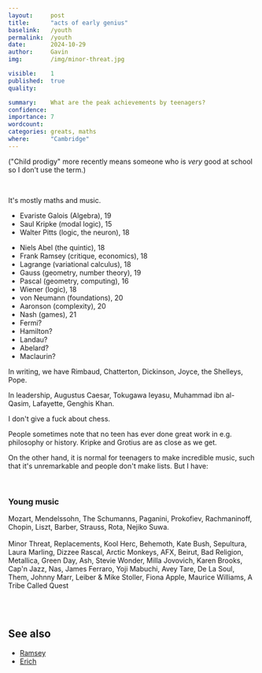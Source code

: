 ```yaml
---
layout:     post
title:      "acts of early genius"
baselink:   /youth
permalink:  /youth
date:       2024-10-29
author:     Gavin   
img:        /img/minor-threat.jpg

visible:    1
published:  true
quality:    

summary:    What are the peak achievements by teenagers?
confidence: 
importance: 7
wordcount:  
categories: greats, maths
where:      "Cambridge"
---
```


("Child prodigy" more recently means someone who is _very_ good at school so I don't use the term.)

<br>

It's mostly maths and music.

* Evariste Galois (Algebra), 19
* Saul Kripke (modal logic), 15
* Walter Pitts (logic, the neuron), 18
<!--* Bose (stat mech), -->
* Niels Abel (the quintic), 18
* Frank Ramsey (critique, economics), 18 
* Lagrange (variational calculus), 18 
* Gauss (geometry, number theory), 19 
* Pascal (geometry, computing), 16 
* Wiener (logic), 18
* von Neumann (foundations), 20
* Aaronson (complexity), 20
* Nash (games), 21
* Fermi?
* Hamilton?
* Landau?
* Abelard?
* Maclaurin?

In writing, we have Rimbaud, Chatterton, Dickinson, Joyce, the Shelleys, Pope.

<!-- Orson Welles -->
<!--Vermeer, van Gogh, Picasso, -->
<!-- Bergman https://math.berkeley.edu/~gbergman/papers/base_tau.pdf -->
<!-- Colt revolver -->

In leadership, Augustus Caesar, Tokugawa Ieyasu, Muhammad ibn al-Qasim, Lafayette, Genghis Khan.

I don't give a fuck about chess.

People sometimes note that no teen has ever done great work in e.g. philosophy or history. Kripke and Grotius are as close as we get.


On the other hand, it is normal for teenagers to make incredible music, such that it's unremarkable and people don't make lists. But I have:

<br>
<div class="accordion">
	<h3>Young music</h3>
	<div>
		Mozart, Mendelssohn, The Schumanns, Paganini, Prokofiev, Rachmaninoff, Chopin, Liszt, Barber, Strauss, Rota, Nejiko Suwa.<br><br>
		Minor Threat, Replacements, Kool Herc, Behemoth, Kate Bush, Sepultura, Laura Marling, Dizzee Rascal, Arctic Monkeys, AFX, Beirut, Bad Religion, Metallica, Green Day, Ash, Stevie Wonder, Milla Jovovich, Karen Brooks, Cap'n Jazz, Nas, James Ferraro, Yoji Mabuchi, Avey Tare, De La Soul, Them, Johnny Marr,  Leiber & Mike Stoller, Fiona Apple, Maurice Williams, A Tribe Called Quest
		<!-- Horsegirl, Squirrel Bait -->
	</div>
</div>

<br><br>

## See also

* <a href="/frank">Ramsey</a>
* <a href="https://www.erichgrunewald.com/posts/child-prodigies/">Erich</a>

<br><br>
